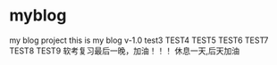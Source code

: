 # myblog
my blog project
this is my blog v-1.0
test3
TEST4
TEST5
TEST6
TEST7
TEST8
TEST9
软考复习最后一晚，加油！！！
休息一天,后天加油
